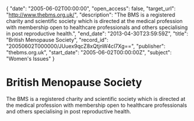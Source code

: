 {
  "date": "2005-06-02T00:00:00", 
  "open_access": false, 
  "target_url": "http://www.thebms.org.uk/", 
  "description": "The BMS is a registered charity and scientific society which is directed at the medical profession with membership open to healthcare professionals and others specialising in post reproductive health.", 
  "end_date": "2013-04-30T23:59:59Z", 
  "title": "British Menopause Society", 
  "record_id": "20050602T000000/JUuex9qcZ8xQtjnW4cl7Xg==", 
  "publisher": "thebms.org.uk", 
  "start_date": "2005-06-02T00:00:00Z", 
  "subject": "Women's Issues"
}

# British Menopause Society

The BMS is a registered charity and scientific society which is directed at the medical profession with membership open to healthcare professionals and others specialising in post reproductive health.